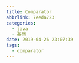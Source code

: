 ```yaml
---
title: Comparator
abbrlink: 7eeda723
categories:
  - java
  - 基础
date: 2019-04-26 23:07:39
tags:
  - comparator
---
```

